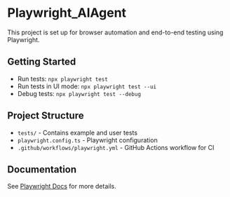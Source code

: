 # Playwright_AIAgent

This project is set up for browser automation and end-to-end testing using Playwright.

## Getting Started

- Run tests: `npx playwright test`
- Run tests in UI mode: `npx playwright test --ui`
- Debug tests: `npx playwright test --debug`

## Project Structure
- `tests/` - Contains example and user tests
- `playwright.config.ts` - Playwright configuration
- `.github/workflows/playwright.yml` - GitHub Actions workflow for CI

## Documentation
See [Playwright Docs](https://playwright.dev/docs/intro) for more details.
